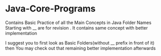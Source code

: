 # Java-Core-Programs

Contains Basic Practice of all the Main Concepts in Java
Folder Names Starting with __ are for revision . It contains same concept
with better implementation

I suggest you to first look as Basic Folders(without __ prefix in front of it) then 
You may check out that remaining better implementation afterwards


